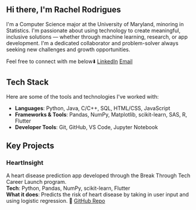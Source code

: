 ## Hi there, I'm Rachel Rodrigues
I'm a Computer Science major at the University of Maryland, minoring in Statistics. I'm passionate about using technology to create meaningful, inclusive solutions — whether through machine learning, research, or app development. I'm a dedicated collaborator and problem-solver always seeking new challenges and growth opportunities.

Feel free to connect with me below⬇️
[LinkedIn](https://www.linkedin.com/in/your-linkedin-username/)
[Email](mailto:rachelmarianr@gmail.com)

## Tech Stack

Here are some of the tools and technologies I've worked with:

- **Languages**: Python, Java, C/C++, SQL, HTML/CSS, JavaScript
- **Frameworks & Tools**: Pandas, NumPy, Matplotlib, scikit-learn, SAS, R, Flutter
- **Developer Tools**: Git, GitHub, VS Code, Jupyter Notebook

## Key Projects

### HeartInsight  
A heart disease prediction app developed through the Break Through Tech Career Launch program.  
**Tech**: Python, Pandas, NumPy, scikit-learn, Flutter  
**What it does**: Predicts the risk of heart disease by taking in user input and using logistic regression.
🔗 [GitHub Repo](https://github.com/rachelrodrigues/HeartInsight)
<!--
**rachelrodrigues/rachelrodrigues** is a ✨ _special_ ✨ repository because its `README.md` (this file) appears on your GitHub profile.

Here are some ideas to get you started:

- 🔭 I’m currently working on ...
- 🌱 I’m currently learning ...
- 👯 I’m looking to collaborate on ...
- 🤔 I’m looking for help with ...
- 💬 Ask me about ...
- 📫 How to reach me: ...
- 😄 Pronouns: ...
- ⚡ Fun fact: ...
-->
